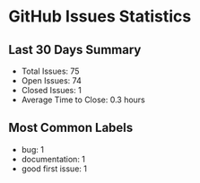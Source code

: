 # GitHub Issues Statistics

## Last 30 Days Summary
- Total Issues: 75
- Open Issues: 74
- Closed Issues: 1
- Average Time to Close: 0.3 hours

## Most Common Labels
- bug: 1
- documentation: 1
- good first issue: 1
